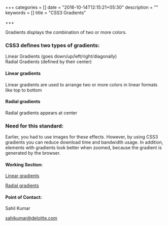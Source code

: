+++
categories = []
date = "2016-10-14T12:15:21+05:30"
description = ""
keywords = []
title = "CSS3 Gradients"

+++

<p>Gradients displays the combination of two or more colors.</p>

<h3>CSS3 defines two types of gradients:</h3>

Linear Gradients (goes down/up/left/right/diagonally)<br>
Radial Gradients (defined by their center)<br>

<h4>Linear gradients</h4>
Linear gradients are used to arrange two or more colors in linear formats like top to bottom

<h4>Radial gradients</h4>
Radial gradients appears at center

<h3>Need for this standard:</h3>

<p>Earlier, you had to use images for these effects. However, by using CSS3 gradients you can reduce download time and bandwidth usage. In addition, elements with gradients look better when zoomed, because the gradient is generated by the browser.</p>

<h4>Working Section:</h4>

<a href="https://jsbin.com/ganaluheke/edit?html,output">Linear gradients</a>

<a href= "https://jsbin.com/bufihu/1/edit?html,output">Radial gradients</a>

<h4>Point of Contact:</h4>

<p>Sahil Kumar</p>
<a href="mailto:sahikumar@deloitte.com">sahikumar@deloitte.com</a>